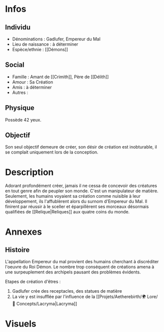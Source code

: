 # Infos
## Individu
- Dénominations : Gadlufer, Empereur du Mal
- Lieu de naissance : à déterminer
- Espèce/ethnie : [[Démons]]
## Social 
- Famille : Amant de [[Crimith]], Père de [[Délith]]
- Amour : Sa Création
- Amis : à déterminer
- Autres : 
## Physique
Possède 42 yeux.
## Objectif
Son seul objectif demeure de créer, son désir de création est inobturable, il se complait uniquement lors de la conception.
# Description
Adorant profondément créer, jamais il ne cessa de concevoir des créatures en tout genre afin de peupler son monde. C'est un manipulateur de matière.
Seulement, les humains voyaient sa création comme nuisible à leur développement, ils l'affublèrent alors du surnom d'Empereur du Mal. Il finirent par réussir à le sceller et éparpillèrent ses morceaux désormais qualifiées de [[Relique|Reliques]] aux quatre coins du monde.
# Annexes
## Histoire
L'appellation Empereur du mal provient des humains cherchant à discréditer l'oeuvre du Roi Démon.
Le nombre trop conséquent de créations amena à une surpeuplement des archipels pausant des problèmes évidents.

Etapes de création d'êtres :
1. Gadlufer crée des receptacles, des statues de matière
2. La vie y est insufflée par l'influence de la [[Projets/Aetherebirth/🌍 Lore/💭 Concepts/Lacryma|Lacryma]]

# Visuels